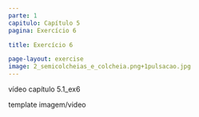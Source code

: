```yaml
---
parte: 1
capitulo: Capítulo 5
pagina: Exercício 6

title: Exercício 6

page-layout: exercise
image: 2_semicolcheias_e_colcheia.png+1pulsacao.jpg
---
```


vídeo capítulo 5.1_ex6

template imagem/video
